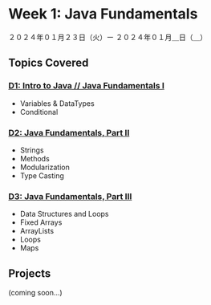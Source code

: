 # Week 1: Java Fundamentals

２０２４年０１月２３日（火）ー ２０２４年０１月＿日（＿）

## Topics Covered

### [D1: Intro to Java // Java Fundamentals I](Lecture-Code/D1-Intro-to-Java-Fundamentals-I/)
- Variables & DataTypes
- Conditional

### [D2: Java Fundamentals, Part II](#)
- Strings
- Methods
- Modularization
- Type Casting

### [D3: Java Fundamentals, Part III](#)
- Data Structures and Loops
- Fixed Arrays
- ArrayLists
- Loops
- Maps

## Projects

(coming soon...)
